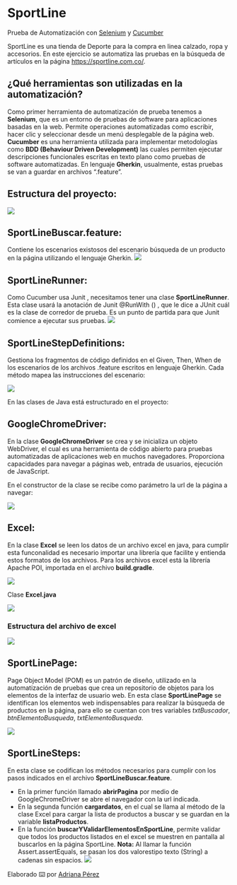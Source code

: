 # SportLine

Prueba de Automatización con [Selenium](https://www.selenium.dev/) y [Cucumber](https://cucumber.io/tools/cucumber-open/)

SportLine es una tienda de Deporte para la compra en linea calzado, ropa y accesorios. En este ejercicio se automatiza las pruebas en la búsqueda de artículos en la página https://sportline.com.co/.

## ¿Qué herramientas son utilizadas en la automatización?

Como primer herramienta de automatización de prueba tenemos a **Selenium**, que es un entorno de pruebas de software para aplicaciones basadas en la web. Permite operaciones automatizadas como escribir, hacer clic y seleccionar desde un menú desplegable de la página web. **Cucumber** es una herramienta utilizada para implementar metodologías como **BDD (Behaviour Driven Development)** las cuales permiten ejecutar descripciones funcionales escritas en texto plano como pruebas de software automatizadas. En lenguaje **Gherkin**, usualmente, estas pruebas se van a guardar en archivos “.feature”. 

## Estructura del proyecto:

![](https://user-images.githubusercontent.com/50307550/145244167-e13681dc-a4b8-4849-9951-5e61799d9e55.png)

## SportLineBuscar.feature:

Contiene los escenarios existosos del escenario búsqueda de un producto en la página utilizando el lenguaje Gherkin.
![](https://user-images.githubusercontent.com/50307550/145243681-8aa099e5-f544-4c15-9caf-7d2fba9c086b.png)

## SportLineRunner:

Como Cucumber usa Junit , necesitamos tener una clase **SportLineRunner**. Esta clase usará la anotación de Junit @RunWith () , que le dice a JUnit cuál es la clase de corredor de prueba. Es un punto de partida para que Junit comience a ejecutar sus pruebas.
![](https://user-images.githubusercontent.com/50307550/145244165-47823406-d0c5-47fc-83f6-5b33f0c21c5b.png)

## SportLineStepDefinitions:

Gestiona los fragmentos de código definidos en el Given, Then, When de los escenarios de los archivos .feature escritos en lenguaje Gherkin. Cada método mapea las instrucciones del escenario:

![](https://user-images.githubusercontent.com/50307550/145245120-0c527c2d-ddc8-4494-9e73-e5916b7c691b.png)

En las clases de Java está estructurado en el proyecto:

## GoogleChromeDriver:

En la clase **GoogleChromeDriver** se crea y se inicializa un objeto WebDriver, el cual es una herramienta de código abierto para pruebas automatizadas de aplicaciones web en muchos navegadores. Proporciona capacidades para navegar a páginas web, entrada de usuarios, ejecución de JavaScript.

En el constructor de la clase se recibe como parámetro la url de la página a navegar:

![](https://user-images.githubusercontent.com/50307550/145252299-6b179e1f-c09d-44a5-ac00-2652422edecb.png)

## Excel:

En la clase **Excel** se leen los datos de un archivo excel en java, para cumplir esta funconalidad es necesario importar una librería que facilite y entienda estos formatos de los archivos. Para los archivos excel está la librería Apache POI, importada en el archivo **build.gradle**.

![](https://user-images.githubusercontent.com/50307550/145255632-26407605-5ac1-474a-b0fc-fe64ab2a40bc.png)

Clase **Excel.java**

![](https://user-images.githubusercontent.com/50307550/145252290-86204e28-59c0-40f9-b5a6-7e3c83e26c10.png)

### Estructura del archivo de excel

![](https://user-images.githubusercontent.com/50307550/145252540-59128baa-b462-4124-b683-6c657df4c03c.png)

## SportLinePage:

Page Object Model (POM) es un patrón de diseño, utilizado en la automatización de pruebas que crea un repositorio de objetos para los elementos de la interfaz de usuario web. En esta clase **SportLinePage** se identifican los elementos web indispensables para realizar la búsqueda de productos en la página, para ello se cuentan con tres variables *txtBuscador*, *btnElementoBusqueda*, *txtElementoBusqueda*. 

![](https://user-images.githubusercontent.com/50307550/145252285-b18dce2b-95b8-4f76-a34e-4cda8d0438e7.png)

## SportLineSteps:

En esta clase se codifican los métodos necesarios para cumplir con los pasos indicados en el archivo **SportLineBuscar.feature**. 
- En la primer función llamado **abrirPagina** por medio de GoogleChromeDriver se abre el navegador con la url indicada. 
- En la segunda función **cargardatos**, en el cual se llama al método de la clase Excel para cargar la lista de productos a buscar y se guardan en la variable **listaProductos**.
- En la función **buscarYValidarElementosEnSportLine**, permite validar que todos los productos listados en el excel se muestren en pantalla al buscarlos en la página SportLine. **Nota:** Al llamar la función Assert.assertEquals, se pasan los dos valorestipo texto (String) a cadenas sin espacios.
![](https://user-images.githubusercontent.com/50307550/145252278-e397e7b5-2a78-47aa-a7aa-198559adee08.png)

Elaborado ⌨️ por [Adriana Pérez ](https://github.com/AdrianaPerezC )






